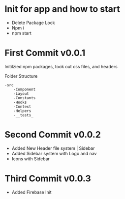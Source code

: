 # Init for app and how to start

- Delete Package Lock
- Npm i
- npm start

# First Commit v0.0.1

Initilzied npm packages, took out css files, and headers 


Folder Structure

    -src
        -Component
        -Layout 
        -Constants 
        -Hooks
        -Context
        -Helpers
        -__tests_


# Second Commit v0.0.2

- Added New Header file system | Sidebar
- Added Sidebar system with Logo and nav 
- Icons with Sidebar

# Third Commit v0.0.3

- Added Firebase Init